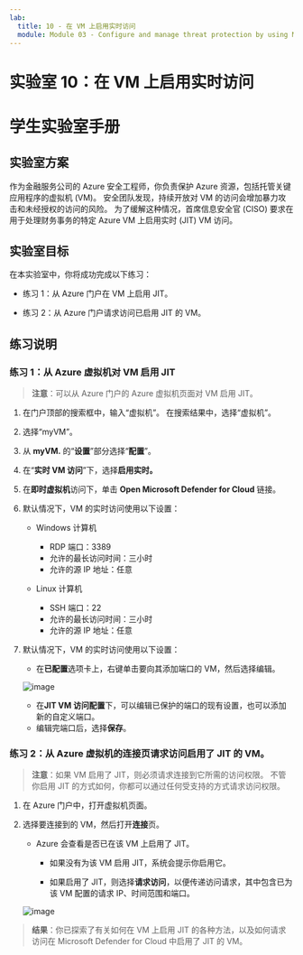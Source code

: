 ```yaml
---
lab:
  title: 10 - 在 VM 上启用实时访问
  module: Module 03 - Configure and manage threat protection by using Microsoft Defender for Cloud
---
```


# 实验室 10：在 VM 上启用实时访问

# 学生实验室手册

## 实验室方案

作为金融服务公司的 Azure 安全工程师，你负责保护 Azure 资源，包括托管关键应用程序的虚拟机 (VM)。 安全团队发现，持续开放对 VM 的访问会增加暴力攻击和未经授权的访问的风险。 为了缓解这种情况，首席信息安全官 (CISO) 要求在用于处理财务事务的特定 Azure VM 上启用实时 (JIT) VM 访问。

## 实验室目标

在本实验室中，你将成功完成以下练习：

- 练习 1：从 Azure 门户在 VM 上启用 JIT。

- 练习 2：从 Azure 门户请求访问已启用 JIT 的 VM。

## 练习说明 

### 练习 1：从 Azure 虚拟机对 VM 启用 JIT

>**注意**：可以从 Azure 门户的 Azure 虚拟机页面对 VM 启用 JIT。

1. 在门户顶部的搜索框中，输入“虚拟机”。 在搜索结果中，选择“虚拟机”。

2. 选择“myVM”。
 
3. 从 **myVM.** 的“**设置**”部分选择“**配置**”。
   
4. 在“**实时 VM 访问**”下，选择**启用实时。**

5. 在**即时虚拟机**访问下，单击 **Open Microsoft Defender for Cloud** 链接。

6. 默认情况下，VM 的实时访问使用以下设置：

   - Windows 计算机
   
     - RDP 端口：3389
     - 允许的最长访问时间：三小时
     - 允许的源 IP 地址：任意

   - Linux 计算机
     - SSH 端口：22
     - 允许的最长访问时间：三小时
     - 允许的源 IP 地址：任意
   
7. 默认情况下，VM 的实时访问使用以下设置：

   - 在**已配置**选项卡上，右键单击要向其添加端口的 VM，然后选择编辑。

   ![image](https://github.com/user-attachments/assets/aa4ded55-c5b1-4d40-b5a0-a4c33b9eb81b)
   
   - 在**JIT VM 访问配置**下，可以编辑已保护的端口的现有设置，也可以添加新的自定义端口。
   - 编辑完端口后，选择**保存**。   

### 练习 2：从 Azure 虚拟机的连接页请求访问启用了 JIT 的 VM。

>**注意**：如果 VM 启用了 JIT，则必须请求连接到它所需的访问权限。 不管你启用 JIT 的方式如何，你都可以通过任何受支持的方式请求访问权限。
   
1. 在 Azure 门户中，打开虚拟机页面。

2. 选择要连接到的 VM，然后打开**连接**页。

   - Azure 会查看是否已在该 VM 上启用了 JIT。

        - 如果没有为该 VM 启用 JIT，系统会提示你启用它。
    
        - 如果启用了 JIT，则选择**请求访问**，以便传递访问请求，其中包含已为该 VM 配置的请求 IP、时间范围和端口。
    
   ![image](https://github.com/user-attachments/assets/f5d0b67c-7731-4261-b0eb-a56c505dadd4)

> **结果**：你已探索了有关如何在 VM 上启用 JIT 的各种方法，以及如何请求访问在 Microsoft Defender for Cloud 中启用了 JIT 的 VM。
